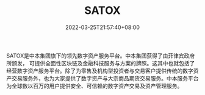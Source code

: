 ﻿---
weight: 
title: "SATOX"
description: "SATOX是中本集团旗下的领先数字…"
date: 2022-03-25T21:57:40+08:00
lastmod: 2022-03-25T16:45:40+08:00
draft: false
authors: ["Metabd"]
featuredImage: "satox.webp"
link: ""
tags: ["交易所","SATOX"]
categories: ["navigation"]
navigation: ["交易所"]
lightgallery: true
toc: true
pinned: false
recommend: false
recommend1: false
---
SATOX是中本集团旗下的领先数字资产服务平台。中本集团获得了由菲律宾政府所颁发， 可提供全面性区块链及金融科技服务与方案的牌照。这其中也就包括了经营数字资产服务平台。除了为零售及机构型投资者与交易客户提供传统的数字资产交易服务外，也为大家提供了数字资产与大宗商品期货交易服务。中本服务平台为全球数以百万的用户提供安全、可信赖的数字资产交易及资产管理服务。
